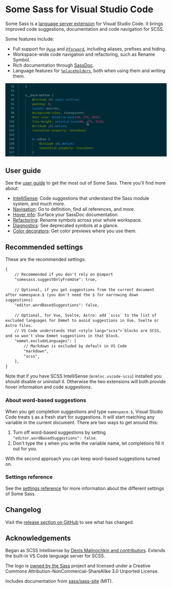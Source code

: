 # Some Sass for Visual Studio Code

Some Sass is a [language server extension](https://code.visualstudio.com/api/language-extensions/language-server-extension-guide) for Visual Studio Code. It brings improved code suggestions, documentation and code navigation for SCSS.

Some features include:

- Full support for [`@use`](https://sass-lang.com/documentation/at-rules/use/) and [`@forward`](https://sass-lang.com/documentation/at-rules/forward/), including aliases, prefixes and hiding.
- Workspace-wide code navigation and refactoring, such as Rename Symbol.
- Rich documentation through [SassDoc](http://sassdoc.com).
- Language features for [`%placeholders`](https://sass-lang.com/documentation/style-rules/placeholder-selectors/), both when using them and writing them.

![](/docs/src/images/highlight-reel.gif)

## User guide

See the [user guide](https://wkillerud.github.io/some-sass/) to get the most out of Some Sass. There you'll find more about:

- [IntelliSense](https://wkillerud.github.io/some-sass/user-guide/completions.html): Code suggestions that understand the Sass module system, and much more.
- [Navigation](https://wkillerud.github.io/some-sass/user-guide/navigation.html): Go to definition, find all references, and more.
- [Hover info](https://wkillerud.github.io/some-sass/user-guide/hover.html): Surface your SassDoc documentation.
- [Refactoring](https://wkillerud.github.io/some-sass/user-guide/refactoring.html): Rename symbols across your whole workspace.
- [Diagnostics](https://wkillerud.github.io/some-sass/user-guide/diagnostics.html): See deprecated symbols at a glance.
- [Color decorators](https://wkillerud.github.io/some-sass/user-guide/color.html): Get color previews where you use them.

## Recommended settings

These are the recommended settings:

```jsonc
{
	// Recommended if you don't rely on @import
	"somesass.suggestOnlyFromUse": true,

	// Optional, if you get suggestions from the current document after namespace.$ (you don't need the $ for narrowing down suggestions)
	"editor.wordBasedSuggestions": false,

	// Optional, for Vue, Svelte, Astro: add `scss` to the list of excluded languages for Emmet to avoid suggestions in Vue, Svelte or Astro files.
	// VS Code understands that <style lang="scss">`blocks are SCSS, and so won't show Emmet suggestions in that block.
	"emmet.excludeLanguages": [
		// Markdown is excluded by default in VS Code
		"markdown",
		"scss",
	],
}
```

Note that if you have SCSS IntelliSense (`mrmlnc.vscode-scss`) installed you should disable or uninstall it. Otherwise the two extensions will both provide hover information and code suggestions.

### About word-based suggestions

When you get completion suggestions and type `namespace.$`, Visual Studio Code treats `$` as a fresh start for suggestions. It will start matching any variable in the current document. There are two ways to get around this:

1. Turn off word-based suggestions by setting `"editor.wordBasedSuggestions": false`.
2. Don't type the `$` when you write the variable name, let completions fill it out for you.

With the second approach you can keep word-based suggestions turned on.

### Settings reference

See the [settings reference](https://wkillerud.github.io/some-sass/user-guide/settings.html#settings-reference) for more information about the different settings of Some Sass.

## Changelog

Visit the [release section on GitHub](https://github.com/wkillerud/some-sass/releases) to see what has changed.

## Acknowledgements

Began as SCSS Intellisense by [Denis Malinochkin and contributors](https://github.com/mrmlnc/vscode-scss). Extends the built-in VS Code language server for SCSS.

The logo is [owned by the Sass](https://sass-lang.com/styleguide/brand) project and licensed under a Creative Commons Attribution-NonCommercial-ShareAlike 3.0 Unported License.

Includes documentation from [sass/sass-site](https://github.com/sass/sass-site) (MIT).
